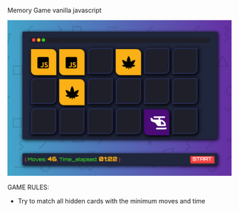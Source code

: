 Memory Game vanilla javascript 

![thumbnail](https://github.com/OthmanAmoudi/memory_game-javascript/blob/master/Screen%20Shot.png)


GAME RULES:
- Try to match all hidden cards with the minimum moves and time
